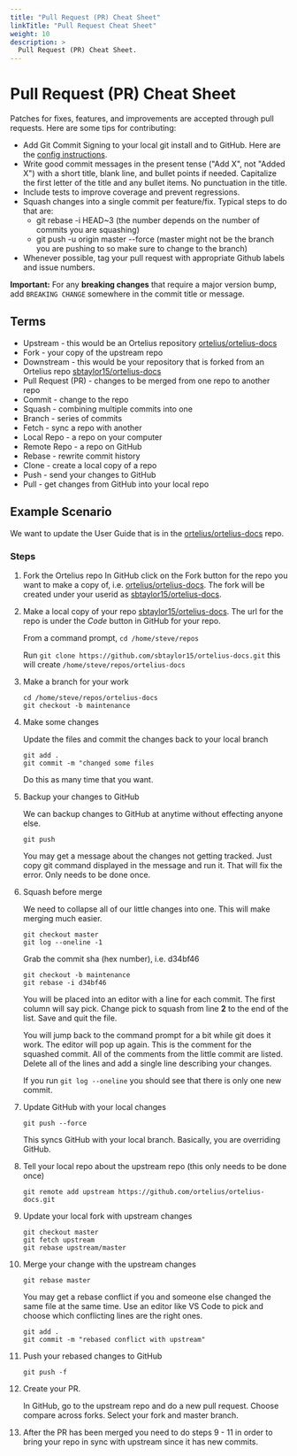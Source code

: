 ```yaml
---
title: "Pull Request (PR) Cheat Sheet"
linkTitle: "Pull Request Cheat Sheet"
weight: 10
description: >
  Pull Request (PR) Cheat Sheet.
---
```


# Pull Request (PR) Cheat Sheet

Patches for fixes, features, and improvements are accepted through pull requests. Here are some tips for contributing:

* Add Git Commit Signing to your local git install and to GitHub.  Here are the [config instructions](https://blog.petehouston.com/sign-git-commits/).
* Write good commit messages in the present tense ("Add X", not "Added X") with a short title, blank line, and bullet points if needed. Capitalize the first letter of the title and any bullet items. No punctuation in the title.
* Include tests to improve coverage and prevent regressions.
* Squash changes into a single commit per feature/fix. 
 Typical steps to do that are:
    - git rebase -i HEAD~3 (the number depends on the number of commits you are squashing)
    - git push -u origin master --force (master might not be the branch you are pushing to so make sure to change to the 
 branch)
* Whenever possible, tag your pull request with appropriate Github labels and issue numbers.

**Important:** For any **breaking changes** that require a major version bump, add `BREAKING CHANGE` somewhere in the commit title or message.

## Terms

- Upstream - this would be an Ortelius repository [ortelius/ortelius-docs](https://github.com/ortelius/ortelius-docs)
- Fork - your copy of the upstream repo
- Downstream - this would be your repository that is forked from an Ortelius repo [sbtaylor15/ortelius-docs](https://github.com/sbtaylor15/ortelius-docs)
- Pull Request (PR) - changes to be merged from one repo to another repo
- Commit - change to the repo
- Squash - combining multiple commits into one
- Branch - series of commits
- Fetch - sync a repo with another
- Local Repo - a repo on your computer
- Remote Repo - a repo on GitHub
- Rebase - rewrite commit history
- Clone - create a local copy of a repo
- Push - send your changes to GitHub
- Pull - get changes from GitHub into your local repo

## Example Scenario

We want to update the User Guide that is in the [ortelius/ortelius-docs](https://github.com/ortelius/ortelius-docs) repo.

### Steps

1) Fork the Ortelius repo
   In GitHub click on the Fork button for the repo you want to make a copy of, i.e. [ortelius/ortelius-docs](https://github.com/ortelius/ortelius-docs).  The fork will be created under
   your userid as [sbtaylor15/ortelius-docs](https://github.com/sbtaylor15/ortelius-docs).

2) Make a local copy of your repo [sbtaylor15/ortelius-docs](https://github.com/sbtaylor15/ortelius-docs). The url for the repo is under the *Code* button in GitHub for your repo.

   From a command prompt, `cd /home/steve/repos`

   Run `git clone https://github.com/sbtaylor15/ortelius-docs.git` this will create `/home/steve/repos/ortelius-docs`

3) Make a branch for your work

   ```
   cd /home/steve/repos/ortelius-docs
   git checkout -b maintenance
   ``` 

4) Make some changes

   Update the files and commit the changes back to your local branch

   ```
   git add .
   git commit -m "changed some files
   ```

   Do this as many time that you want.

5) Backup your changes to GitHub

   We can backup changes to GitHub at anytime without effecting anyone else.

   ```
   git push
   ```

   You may get a message about the changes not getting tracked.  Just copy git command
   displayed in the message and run it.  That will fix the error. Only needs to be done once.

6) Squash before merge

   We need to collapse all of our little changes into one.  This will make merging much easier.

   ```
   git checkout master
   git log --oneline -1
   ``` 

   Grab the commit sha (hex number), i.e. d34bf46

   ```
   git checkout -b maintenance
   git rebase -i d34bf46
   ```

   You will be placed into an editor with a line for each commit.  The first column will say 
   pick.  Change pick to squash from line **2** to the end of the list.  Save and quit the file.

   You will jump back to the command prompt for a bit while git does it work.  The editor will
   pop up again.  This is the comment for the squashed commit.  All of the comments from the
   little commit are listed.  Delete all of the lines and add a single line describing your
   changes.

   If you run `git log --oneline` you should see that there is only one new commit.

7) Update GitHub with your local changes

    ```
    git push --force
    ```

    This syncs GitHub with your local branch.  Basically, you are overriding GitHub.

8) Tell your local repo about the upstream repo (this only needs to be done once)

   ```
   git remote add upstream https://github.com/ortelius/ortelius-docs.git
   ```

9) Update your local fork with upstream changes

   ```
   git checkout master
   git fetch upstream
   git rebase upstream/master
   ```

10) Merge your change with the upstream changes

    ```
    git rebase master
    ```

    You may get a rebase conflict if you and someone else changed the same file at the 
    same time.  Use an editor like VS Code to pick and choose which conflicting lines
    are the right ones.

    ```
    git add .
    git commit -m "rebased conflict with upstream"
    ```

11) Push your rebased changes to GitHub

    ```
    git push -f
    ```

12) Create your PR.

    In GitHub, go to the upstream repo and do a new pull request.  Choose compare across
    forks.  Select your fork and master branch.
	
13) After the PR has been merged you need to do steps 9 - 11 in order to bring your repo in sync with upstream since it has new commits.
